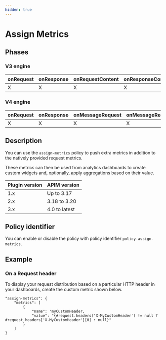 ```yaml
---
hidden: true
---
```


# Assign Metrics

## Phases <a href="#user-content-phases" id="user-content-phases"></a>

### V3 engine <a href="#user-content-v3-engine" id="user-content-v3-engine"></a>

| onRequest | onResponse | onRequestContent | onResponseContent |
| --------- | ---------- | ---------------- | ----------------- |
| X         | X          | X                | X                 |

### V4 engine <a href="#user-content-v4-engine" id="user-content-v4-engine"></a>

| onRequest | onResponse | onMessageRequest | onMessageResponse |
| --------- | ---------- | ---------------- | ----------------- |
| X         | X          | X                | X                 |

## Description <a href="#user-content-description" id="user-content-description"></a>

You can use the `assign-metrics` policy to push extra metrics in addition to the natively provided request metrics.

These metrics can then be used from analytics dashboards to create custom widgets and, optionally, apply aggregations based on their value.

| Plugin version | APIM version  |
| -------------- | ------------- |
| 1.x            | Up to 3.17    |
| 2.x            | 3.18 to 3.20  |
| 3.x            | 4.0 to latest |

## Policy identifier <a href="#user-content-policy-identifier" id="user-content-policy-identifier"></a>

You can enable or disable the policy with policy identifier `policy-assign-metrics`.

## Example <a href="#user-content-example" id="user-content-example"></a>

### On a Request header <a href="#user-content-on-a-request-header" id="user-content-on-a-request-header"></a>

To display your request distribution based on a particular HTTP header in your dashboards, create the custom metric shown below.

```
"assign-metrics": {
    "metrics": [
        {
            "name": "myCustomHeader,
            "value": "{#request.headers['X-MyCustomHeader'] != null ? #request.headers['X-MyCustomHeader'][0] : null}"
        }
    ]
}
```
